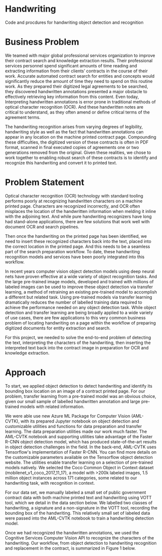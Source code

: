 # Handwriting
Code and procdures for handwriting object detection and recognition

# Business Problem
We teamed with major global professional services organization to improve their contract search and knowledge extraction results.  Their professional services personnel spend significant amounts of time reading and extracting information from their clients’ contracts in the course of their work. Accurate automated contract search for entities and concepts would significantly reduce the amount of time they need to spend on this routine work.  As they prepared their digitized legal agreements to be searched, they discovered handwritten annotations presented a major obstacle to effectively retrieving key information from this content.  Even today, Interpreting handwritten annotations is error prone in traditional methods of optical character recognition (OCR).   And these handwritten notes are critical to understand, as they often amend or define critical terms of the agreement terms.  

The handwriting recognition arises from varying degrees of legibility, handwriting style as well as the fact that handwritten annotations can appear in any location on the machine printed contract page.  Compounding these difficulties, the digitized version of these contracts is often in PDF format, scanned in final executed copies of agreements one or two generations removed from the original.   Given these realities, we chose to work together to enabling robust search of these contracts is to identify and recognize this handwriting and convert it to printed text. 

# Problem Statement

Optical character recognition (OCR) technology with standard tooling performs poorly at recognizing handwritten characters on a machine printed page.   Characters are recognized incorrectly, and OCR often misplaces the location of the handwritten information when melding it inline with the adjoining text.  And while pure handwriting recognizers have long had stand-alone applications, there are few solutions that work well with document OCR and search pipelines.  

Then once the handwriting on the printed page has been identified, we need to insert these recognized characters back into the text, placed into the correct location in the printed page.  And this needs to be a seamless part of the search preparation workflow.  To date, these handwriting recognition models and services have been poorly integrated into this workflow.  

In recent years computer vision object detection models using deep neural nets have proven effective at a wide variety of object recognition tasks.   And the large pre-trained image models, developed and trained with millions of labeled images can be used to improve these object detection via transfer learning, a method of retraining an existing pre-trained model to accomplish a different but related task.   Using pre-trained models via transfer learning dramatically reduces the number of labelled training data required to achieve the performance needed on any object detection task.  While object detection and transfer learning are being broadly applied to a wide variety of use cases, there are few applications to this very common business problem of locating handwriting on a page within the workflow of preparing digitized documents for entity extraction and search.

For this project, we needed to solve the end-to-end problem of detecting the text, interpreting the characters of the handwriting, then inserting the interpreted text back into the contract image in preparation for OCR and knowledge extraction.

# Approach

To start, we applied object detection to detect handwriting and identify its bounding box location on an image of a contract printed page.  For our problem, transfer learning from a pre-trained model was an obvious choice, given our small sample of labelled handwritten annotation and large pre-trained models with related information.  

We were able use new Azure ML Package for Computer Vision (AML-CVTK), with its prepared Jupyter notebook on object detection and customizable utilities and functions for data preparation and transfer learning.   The data preparation utilities made our work much faster.   The AML-CVTK notebook and supporting utilities take advantage of the Faster R-CNN object detection model, which has produced state-of-the-art results in object detection challenges in the field.  In the back-end, AML-CVTK uses Tensorflow's implementation of Faster R-CNN.  You can find more details on the customizable parameters available on the Tensorflow object detection website.  The utilities enable transfer learning on a selection of pre-trained models natively.  We selected the Coco Common Object in Context dataset (mobilenet_v1_coco_2017_11_17), a model with >200k labeled images, 1.5 million object instances across 171 categories, some related to our handwriting task, with recognition in context.   

For our data set, we manually labeled a small set of public government contract data with both machine printed text and handwriting using VOTT tool, which we detail in the data section below.  We labelled two classes of handwriting, a signature and a non-signature in the VOTT tool, recording the bounding box of the handwriting.  This relatively small set of labeled data were passed into the AML-CVTK notebook to train a handwriting detection model. 

Once we had recognized the handwritten annotations, we used the Cognitive Services Computer Vision API to recognize the characters of the handwriting. Our workflow, from object detection to handwriting recognition and replacement in the contract, is summarized in Figure 1 below.



